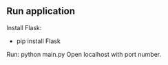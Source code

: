 ## Run application

Install Flask:
* pip install Flask

Run:
python main.py
Open localhost with port number.
